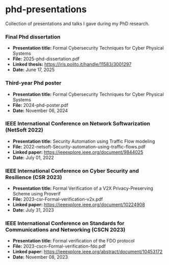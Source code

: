 # phd-presentations
Collection of presentations and talks I gave during my PhD research.

### Final Phd dissertation
- **Presentation title:** Formal Cybersecurity Techniques for Cyber Physical Systems
- **File:** 2025-phd-dissertation.pdf
- **Linked thesis:** https://iris.polito.it/handle/11583/3001297
- **Date:** June 17, 2025

### Third-year Phd poster
- **Presentation title:** Formal Cybersecurity Techniques for Cyber Physical Systems
- **File:** 2024-phd-poster.pdf
- **Date:** November 06, 2024

### IEEE International Conference on Network Softwarization (NetSoft 2022)
- **Presentation title:** Security Automation using Traffic Flow modeling
- **File:** 2022-netsoft-Security-automation-using-traffic-flows.pdf
- **Linked paper:** https://ieeexplore.ieee.org/document/9844025
- **Date:** July 01, 2022

### IEEE International Conference on Cyber Security and Resilience (CSR 2023)
- **Presentation title:** Formal Verification of a V2X Privacy-Preserving Scheme using Proverif
- **File:** 2023-csr-Formal-verification-v2x.pdf
- **Linked paper:** https://ieeexplore.ieee.org/document/10224908
- **Date:** July 31, 2023

### IEEE International Conference on Standards for Communications and Networking (CSCN 2023)
- **Presentation title:** Formal verification of the FDO protocol
- **File:** 2023-cscn-Formal-verification-fdo.pdf
- **Linked paper:** https://ieeexplore.ieee.org/abstract/document/10453172
- **Date:** November 08, 2023
  



